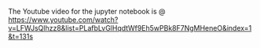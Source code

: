 The Youtube video for the jupyter notebook is @
https://www.youtube.com/watch?v=LFWJsQlhzz8&list=PLafbLvGlHqdtWf9Eh5wPBk8F7NgMHeneO&index=1&t=131s 

